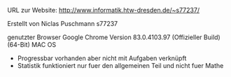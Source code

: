 URL zur Website: http://www.informatik.htw-dresden.de/~s77237/

Erstellt von Niclas Puschmann s77237

genutzter Browser Google Chrome Version 83.0.4103.97 (Offizieller Build)
(64-Bit) MAC OS

- Progressbar vorhanden aber nicht mit Aufgaben verknüpft
- Statistik funktioniert nur fuer den allgemeinen Teil und nicht fuer Mathe


